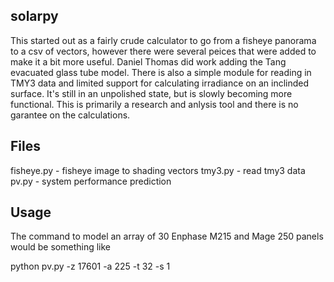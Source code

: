 solarpy
-------
This started out as a fairly crude calculator to go from a fisheye panorama to a csv of vectors, however there were several peices that were added to make it a bit more useful.  Daniel Thomas did work adding the Tang evacuated glass tube model.  There is also a simple module for reading in TMY3 data and limited support for calculating irradiance on an inclinded surface.  It's still in an unpolished state, but is slowly becoming more functional.
This is primarily a research and anlysis tool and there is no garantee on the calculations.

Files
-----
fisheye.py - fisheye image to shading vectors
tmy3.py - read tmy3 data
pv.py - system performance prediction

Usage
-----
The command to model an array of 30 Enphase M215 and Mage 250 panels would be something like

python pv.py -z 17601 -a 225 -t 32 -s 1
